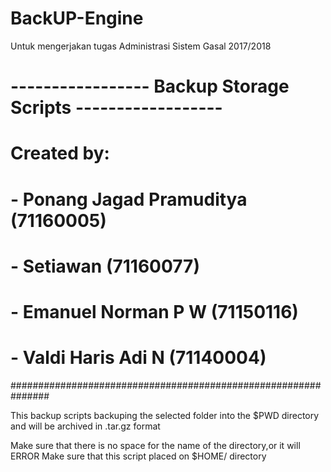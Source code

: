 # BackUP-Engine
Untuk mengerjakan tugas Administrasi Sistem Gasal 2017/2018

# ----------------- Backup Storage Scripts ------------------ #

# Created by:                                                 #
# - Ponang Jagad Pramuditya (71160005)                        #
# - Setiawan (71160077)                                       #
# - Emanuel Norman P W (71150116)                             #
# - Valdi Haris Adi N (71140004)                              #
###############################################################

This backup scripts backuping the selected folder into the $PWD directory and will be archived in .tar.gz format

Make sure that there is no space for the name of the directory,or it will ERROR
Make sure that this script placed on $HOME/ directory
